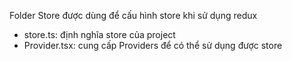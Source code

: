 Folder Store được dùng để cấu hình store khi sử dụng redux
- store.ts: định nghĩa store của project
- Provider.tsx: cung cấp Providers để có thể sử dụng được store